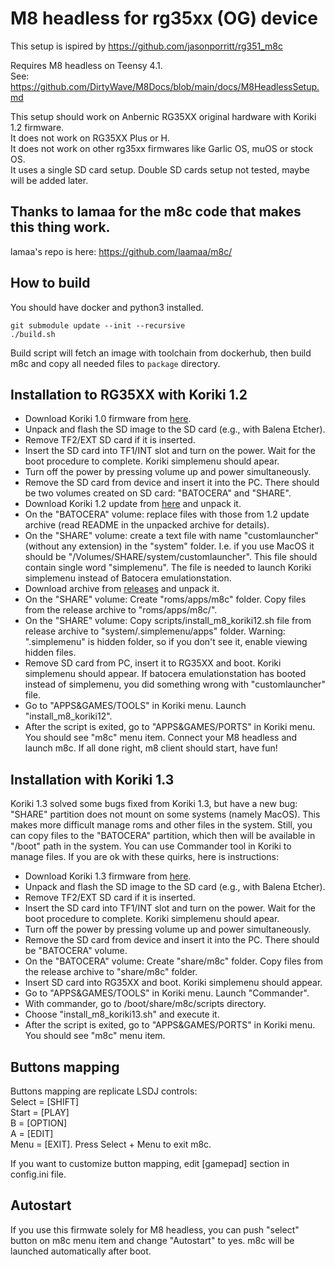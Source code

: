 # M8 headless for rg35xx (OG) device

This setup is ispired by https://github.com/jasonporritt/rg351_m8c

Requires M8 headless on Teensy 4.1.\
See: https://github.com/DirtyWave/M8Docs/blob/main/docs/M8HeadlessSetup.md

This setup should work on Anbernic RG35XX original hardware with Koriki 1.2 firmware.\
It does not work on RG35XX Plus or H.\
It does not work on other rg35xx firmwares like Garlic OS, muOS or stock OS.\
It uses a single SD card setup. Double SD cards setup not tested, maybe will be added later.

## Thanks to lamaa for the m8c code that makes this thing work.
lamaa's repo is here: https://github.com/laamaa/m8c/

## How to build

You should have docker and python3 installed.

    git submodule update --init --recursive
    ./build.sh

Build script will fetch an image with toolchain from dockerhub, then build m8c and copy all needed files to `package` directory.

## Installation to RG35XX with Koriki 1.2

* Download Koriki 1.0 firmware from [here](https://github.com/rg35xx-cfw/Koriki/releases/tag/koriki_rg35xx_v1.0).
* Unpack and flash the SD image to the SD card (e.g., with Balena Etcher).
* Remove TF2/EXT SD card if it is inserted.
* Insert the SD card into TF1/INT slot and turn on the power. Wait for the boot procedure to complete. Koriki simplemenu should apear.
* Turn off the power by pressing volume up and power simultaneously.
* Remove the SD card from device and insert it into the PC. There should be two volumes created on SD card: "BATOCERA" and "SHARE".
* Download Koriki 1.2 update from [here](https://github.com/rg35xx-cfw/Koriki/releases/tag/koriki_rg35xx_v1.0.2_update) and unpack it.
* On the "BATOCERA" volume: replace files with those from 1.2 update archive (read README in the unpacked archive for details).
* On the "SHARE" volume: create a text file with name "customlauncher" (without any extension) in the "system" folder.
  I.e. if you use MacOS it should be "/Volumes/SHARE/system/customlauncher".
  This file should contain single word "simplemenu".
  The file is needed to launch Koriki simplemenu instead of Batocera emulationstation.
* Download archive from [releases](https://github.com/stappa/m8c_rg35xx/releases/tag/v0.1.1) and unpack it.
* On the "SHARE" volume: Create "roms/apps/m8c" folder. Copy files from the release archive to "roms/apps/m8c/".
* On the "SHARE" volume: Copy scripts/install_m8_koriki12.sh file from release archive to "system/.simplemenu/apps" folder. Warning: ".simplemenu" is hidden folder, so if you don't see it, enable viewing hidden files.
* Remove SD card from PC, insert it to RG35XX and boot. Koriki simplemenu should appear.
  If batocera emulationstation has booted instead of simplemenu, you did something wrong with "customlauncher" file.
* Go to "APPS&GAMES/TOOLS" in Koriki menu. Launch "install_m8_koriki12".
* After the script is exited, go to "APPS&GAMES/PORTS" in Koriki menu. You should see "m8c" menu item.
  Connect your M8 headless and launch m8c. If all done right, m8 client should start, have fun!

## Installation with Koriki 1.3

  Koriki 1.3 solved some bugs fixed from Koriki 1.3, but have a new bug: "SHARE" partition does not mount on some systems (namely MacOS).
  This makes more difficult manage roms and other files in the system.
  Still, you can copy files to the "BATOCERA" partition, which then will be available in "/boot" path in the system. You can use Commander tool in Koriki to manage files.
  If you are ok with these quirks, here is instructions:

* Download Koriki 1.3 firmware from [here](https://github.com/rg35xx-cfw/Koriki/releases/tag/koriki_batocera_rg35xx_20240105).
* Unpack and flash the SD image to the SD card (e.g., with Balena Etcher).
* Remove TF2/EXT SD card if it is inserted.
* Insert the SD card into TF1/INT slot and turn on the power. Wait for the boot procedure to complete. Koriki simplemenu should apear.
* Turn off the power by pressing volume up and power simultaneously.
* Remove the SD card from device and insert it into the PC. There should be "BATOCERA" volume.
* On the "BATOCERA" volume: Create "share/m8c" folder. Copy files from the release archive to "share/m8c" folder.
* Insert SD card into RG35XX and boot. Koriki simplemenu should appear.
* Go to "APPS&GAMES/TOOLS" in Koriki menu. Launch "Commander".
* With commander, go to /boot/share/m8c/scripts directory.
* Choose "install_m8_koriki13.sh" and execute it.
* After the script is exited, go to "APPS&GAMES/PORTS" in Koriki menu. You should see "m8c" menu item.

## Buttons mapping

Buttons mapping are replicate LSDJ controls:\
Select = [SHIFT]\
Start = [PLAY]\
B = [OPTION]\
A = [EDIT]\
Menu = [EXIT]. Press Select + Menu to exit m8c.

If you want to customize button mapping, edit [gamepad] section in config.ini file.

## Autostart

If you use this firmwate solely for M8 headless, you can push "select" button on m8c menu item and change "Autostart" to yes.
m8c will be launched automatically after boot.

